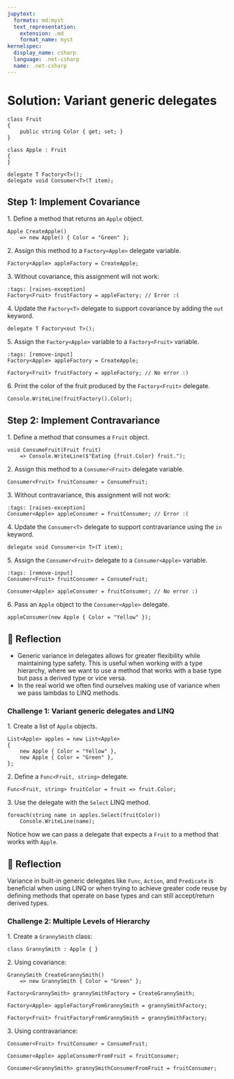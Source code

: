 ```yaml
---
jupytext:
  formats: md:myst
  text_representation:
    extension: .md
    format_name: myst
kernelspec:
  display_name: csharp
  language: .net-csharp
  name: .net-csharp
---
```


# Solution: Variant generic delegates

```{code-cell}
class Fruit
{
    public string Color { get; set; }
}

class Apple : Fruit
{
}

delegate T Factory<T>();
delegate void Consumer<T>(T item);
```

## Step 1: Implement Covariance

1\. Define a method that returns an `Apple` object.

```{code-cell}
Apple CreateApple()
    => new Apple() { Color = "Green" };
```

2\. Assign this method to a `Factory<Apple>` delegate variable.

```{code-cell}
Factory<Apple> appleFactory = CreateApple;
```

3\. Without covariance, this assignment will not work:

```{code-cell}
:tags: [raises-exception]
Factory<Fruit> fruitFactory = appleFactory; // Error :(
```

4\. Update the `Factory<T>` delegate to support covariance by adding the `out` keyword.

```{code-cell}
delegate T Factory<out T>();
```

5\. Assign the `Factory<Apple>` variable to a `Factory<Fruit>` variable.

```{code-cell}
:tags: [remove-input]
Factory<Apple> appleFactory = CreateApple;
```

```{code-cell}
Factory<Fruit> fruitFactory = appleFactory; // No error :)
```

6\. Print the color of the fruit produced by the `Factory<Fruit>` delegate.

```{code-cell}
Console.WriteLine(fruitFactory().Color);
```

## Step 2: Implement Contravariance

1\. Define a method that consumes a `Fruit` object.

```{code-cell}
void ConsumeFruit(Fruit fruit)
    => Console.WriteLine($"Eating {fruit.Color} fruit.");
```

2\. Assign this method to a `Consumer<Fruit>` delegate variable.

```{code-cell}
Consumer<Fruit> fruitConsumer = ConsumeFruit;
```

3\. Without contravariance, this assignment will not work:

```{code-cell}
:tags: [raises-exception]
Consumer<Apple> appleConsumer = fruitConsumer; // Error :(
```

4\. Update the `Consumer<T>` delegate to support contravariance using the `in` keyword.

```{code-cell}
delegate void Consumer<in T>(T item);
```

5\. Assign the `Consumer<Fruit>` delegate to a `Consumer<Apple>` variable.

```{code-cell}
:tags: [remove-input]
Consumer<Fruit> fruitConsumer = ConsumeFruit;
```

```{code-cell}
Consumer<Apple> appleConsumer = fruitConsumer; // No error :)
```

6\. Pass an `Apple` object to the `Consumer<Apple>` delegate.

```{code-cell}
appleConsumer(new Apple { Color = "Yellow" });
```

## 🤔 Reflection

- Generic variance in delegates allows for greater flexibility while maintaining type safety. This is useful when working with a type hierarchy, where we want to use a method that works with a base type but pass a derived type or vice versa.
- In the real world we often find ourselves making use of variance when we pass lambdas to LINQ methods.

### Challenge 1: Variant generic delegates and LINQ

1\. Create a list of `Apple` objects.

```{code-cell}
List<Apple> apples = new List<Apple>
{
    new Apple { Color = "Yellow" },
    new Apple { Color = "Green" },
};
```

2\. Define a `Func<Fruit, string>` delegate.

```{code-cell}
Func<Fruit, string> fruitColor = fruit => fruit.Color;
```

3\. Use the delegate with the `Select` LINQ method.

```{code-cell}
foreach(string name in apples.Select(fruitColor))
    Console.WriteLine(name);
```

Notice how we can pass a delegate that expects a `Fruit` to a method that works with `Apple`.

## 🤔 Reflection

Variance in built-in generic delegates like `Func`, `Action`, and `Predicate` is beneficial when using LINQ or when trying to achieve greater code reuse by defining methods that operate on base types and can still accept/return derived types.

### Challenge 2: Multiple Levels of Hierarchy

1\. Create a `GrannySmith` class:

```{code-cell}
class GrannySmith : Apple { }
```

2\. Using covariance:

```{code-cell}
GrannySmith CreateGrannySmith()
    => new GrannySmith { Color = "Green" };

Factory<GrannySmith> grannySmithFactory = CreateGrannySmith;

Factory<Apple> appleFactoryFromGrannySmith = grannySmithFactory;

Factory<Fruit> fruitFactoryFromGrannySmith = grannySmithFactory;
```

3\. Using contravariance:

```{code-cell}
Consumer<Fruit> fruitConsumer = ConsumeFruit;

Consumer<Apple> appleConsumerFromFruit = fruitConsumer;

Consumer<GrannySmith> grannySmithConsumerFromFruit = fruitConsumer;
```


